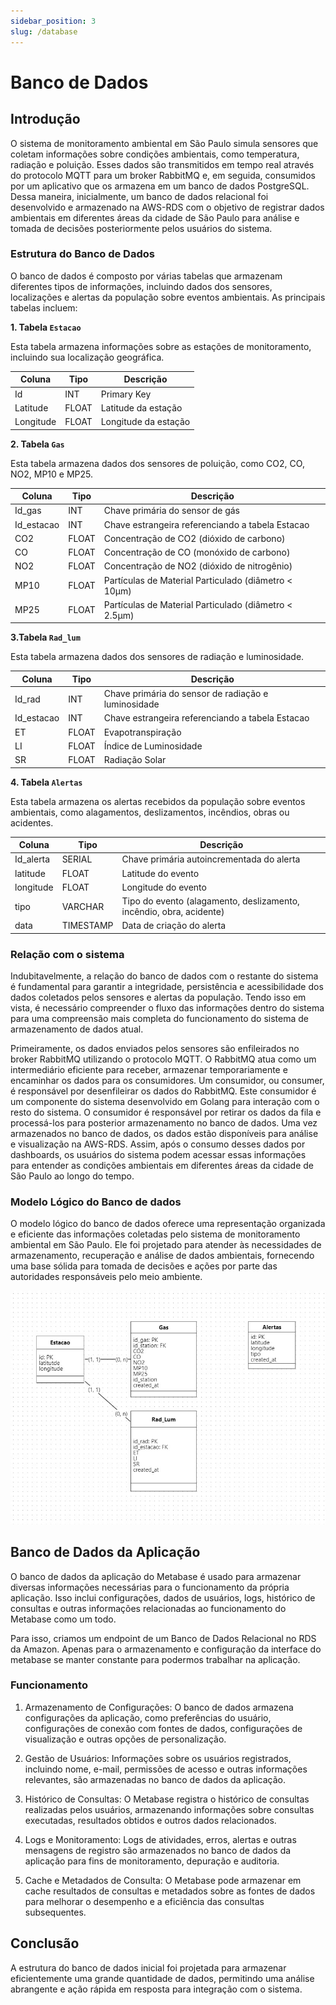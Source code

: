 ```yaml
---
sidebar_position: 3
slug: /database
---
```


# Banco de Dados

## Introdução

 O sistema de monitoramento ambiental em São Paulo simula sensores que coletam informações sobre condições ambientais, como temperatura, radiação e poluição. Esses dados são transmitidos em tempo real através do protocolo MQTT para um broker RabbitMQ e, em seguida, consumidos por um aplicativo que os armazena em um banco de dados PostgreSQL. Dessa maneira, inicialmente, um banco de dados relacional foi desenvolvido e armazenado na AWS-RDS com o objetivo de registrar dados ambientais em diferentes áreas da cidade de São Paulo para análise e tomada de decisões posteriormente pelos usuários do sistema.

### Estrutura do Banco de Dados

O banco de dados é composto por várias tabelas que armazenam diferentes tipos de informações, incluindo dados dos sensores, localizações e alertas da população sobre eventos ambientais. As principais tabelas incluem:

**1. Tabela `Estacao`**

Esta tabela armazena informações sobre as estações de monitoramento, incluindo sua localização geográfica.

|Coluna|Tipo|Descrição|
|------|----|---------|
|Id    | INT| Primary Key|
|Latitude|FLOAT|Latitude da estação|
|Longitude|FLOAT|Longitude da estação|

**2. Tabela `Gas`**

Esta tabela armazena dados dos sensores de poluição, como CO2, CO, NO2, MP10 e MP25.

|Coluna|	Tipo|	Descrição|
|------|--------|------------|
|Id_gas|	INT|	Chave primária do sensor de gás|
|Id_estacao|	INT|	Chave estrangeira referenciando a tabela Estacao|
|CO2	|FLOAT	|Concentração de CO2 (dióxido de carbono)|
|CO	|FLOAT	|Concentração de CO (monóxido de carbono)|
|NO2	|FLOAT	|Concentração de NO2 (dióxido de nitrogênio)|
|MP10	|FLOAT	|Partículas de Material Particulado (diâmetro < 10μm)|
|MP25	|FLOAT	|Partículas de Material Particulado (diâmetro < 2.5μm)|

**3.Tabela `Rad_lum`**

Esta tabela armazena dados dos sensores de radiação e luminosidade.

|Coluna	|Tipo|	Descrição|
|-------|----|-----------|
|Id_rad	|INT|	Chave primária do sensor de radiação e luminosidade|
|Id_estacao|	INT|	Chave estrangeira referenciando a tabela Estacao|
|ET	|FLOAT|	Evapotranspiração|
|LI|FLOAT|	Índice de Luminosidade|
|SR|FLOAT|	Radiação Solar|

**4. Tabela `Alertas`**

Esta tabela armazena os alertas recebidos da população sobre eventos ambientais, como alagamentos, deslizamentos, incêndios, obras ou acidentes.

|Coluna|	Tipo|	Descrição|
|------|--------|------------|
|Id_alerta|	SERIAL|	Chave primária autoincrementada do alerta|
|latitude|	FLOAT|	Latitude do evento|
|longitude|	FLOAT|	Longitude do evento|
|tipo|	VARCHAR|	Tipo do evento (alagamento, deslizamento, incêndio, obra, acidente)|
|data|	TIMESTAMP|	Data de criação do alerta|

### Relação com o sistema

Indubitavelmente, a relação do banco de dados com o restante do sistema é fundamental para garantir a integridade, persistência e acessibilidade dos dados coletados pelos sensores e alertas da população. Tendo isso em vista, é necessário compreender o fluxo das informações dentro do sistema para uma compreensão mais completa do funcionamento do sistema de armazenamento de dados atual.

Primeiramente, os dados enviados pelos sensores são enfileirados no broker RabbitMQ utilizando o protocolo MQTT. O RabbitMQ atua como um intermediário eficiente para receber, armazenar temporariamente e encaminhar os dados para os consumidores.
Um consumidor, ou consumer, é responsável por desenfileirar os dados do RabbitMQ. Este consumidor é um componente do sistema desenvolvido em Golang para interação com o resto do sistema. O consumidor é responsável por retirar os dados da fila e processá-los para posterior armazenamento no banco de dados. Uma vez armazenados no banco de dados, os dados estão disponíveis para análise e visualização na AWS-RDS. Assim, após o consumo desses dados por dashboards, os usuários do sistema podem acessar essas informações para entender as condições ambientais em diferentes áreas da cidade de São Paulo ao longo do tempo.

### Modelo Lógico do Banco de dados

O modelo lógico do banco de dados oferece uma representação organizada e eficiente das informações coletadas pelo sistema de monitoramento ambiental em São Paulo. Ele foi projetado para atender às necessidades de armazenamento, recuperação e análise de dados ambientais, fornecendo uma base sólida para tomada de decisões e ações por parte das autoridades responsáveis pelo meio ambiente.

![Modelo_logico](../../../static/img/modelo_logico.jpeg)

## Banco de Dados da Aplicação

O banco de dados da aplicação do Metabase é usado para armazenar diversas informações necessárias para o funcionamento da própria aplicação. Isso inclui configurações, dados de usuários, logs, histórico de consultas e outras informações relacionadas ao funcionamento do Metabase como um todo.

Para isso, criamos um endpoint de um Banco de Dados Relacional no RDS da Amazon. Apenas para o armazenamento e configuração da interface do metabase se manter constante para podermos trabalhar na aplicação.

### Funcionamento

1. Armazenamento de Configurações: O banco de dados armazena configurações da aplicação, como preferências do usuário, configurações de conexão com fontes de dados, configurações de visualização e outras opções de personalização.

2. Gestão de Usuários: Informações sobre os usuários registrados, incluindo nome, e-mail, permissões de acesso e outras informações relevantes, são armazenadas no banco de dados da aplicação.

3. Histórico de Consultas: O Metabase registra o histórico de consultas realizadas pelos usuários, armazenando informações sobre consultas executadas, resultados obtidos e outros dados relacionados.

4. Logs e Monitoramento: Logs de atividades, erros, alertas e outras mensagens de registro são armazenados no banco de dados da aplicação para fins de monitoramento, depuração e auditoria.

5. Cache e Metadados de Consulta: O Metabase pode armazenar em cache resultados de consultas e metadados sobre as fontes de dados para melhorar o desempenho e a eficiência das consultas subsequentes.

## Conclusão

A estrutura do banco de dados inicial foi projetada para armazenar eficientemente uma grande quantidade de dados, permitindo uma análise abrangente e ação rápida em resposta para integração com o sistema.
